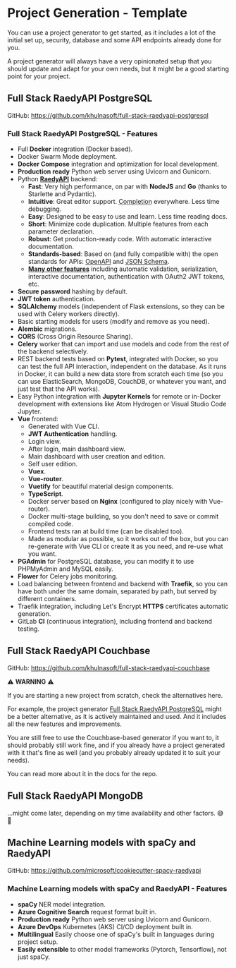 # Project Generation - Template

You can use a project generator to get started, as it includes a lot of the initial set up, security, database and some API endpoints already done for you.

A project generator will always have a very opinionated setup that you should update and adapt for your own needs, but it might be a good starting point for your project.

## Full Stack RaedyAPI PostgreSQL

GitHub: <a href="https://github.com/khulnasoft/full-stack-raedyapi-postgresql" class="external-link" target="_blank">https://github.com/khulnasoft/full-stack-raedyapi-postgresql</a>

### Full Stack RaedyAPI PostgreSQL - Features

- Full **Docker** integration (Docker based).
- Docker Swarm Mode deployment.
- **Docker Compose** integration and optimization for local development.
- **Production ready** Python web server using Uvicorn and Gunicorn.
- Python <a href="https://github.com/khulnasoft/raedyapi" class="external-link" target="_blank">**RaedyAPI**</a> backend:
  - **Fast**: Very high performance, on par with **NodeJS** and **Go** (thanks to Starlette and Pydantic).
  - **Intuitive**: Great editor support. <abbr title="also known as auto-complete, autocompletion, IntelliSense">Completion</abbr> everywhere. Less time debugging.
  - **Easy**: Designed to be easy to use and learn. Less time reading docs.
  - **Short**: Minimize code duplication. Multiple features from each parameter declaration.
  - **Robust**: Get production-ready code. With automatic interactive documentation.
  - **Standards-based**: Based on (and fully compatible with) the open standards for APIs: <a href="https://github.com/OAI/OpenAPI-Specification" class="external-link" target="_blank">OpenAPI</a> and <a href="https://json-schema.org/" class="external-link" target="_blank">JSON Schema</a>.
  - <a href="https://raedyapi.khulnasoft.com/features/" class="external-link" target="_blank">**Many other features**</a> including automatic validation, serialization, interactive documentation, authentication with OAuth2 JWT tokens, etc.
- **Secure password** hashing by default.
- **JWT token** authentication.
- **SQLAlchemy** models (independent of Flask extensions, so they can be used with Celery workers directly).
- Basic starting models for users (modify and remove as you need).
- **Alembic** migrations.
- **CORS** (Cross Origin Resource Sharing).
- **Celery** worker that can import and use models and code from the rest of the backend selectively.
- REST backend tests based on **Pytest**, integrated with Docker, so you can test the full API interaction, independent on the database. As it runs in Docker, it can build a new data store from scratch each time (so you can use ElasticSearch, MongoDB, CouchDB, or whatever you want, and just test that the API works).
- Easy Python integration with **Jupyter Kernels** for remote or in-Docker development with extensions like Atom Hydrogen or Visual Studio Code Jupyter.
- **Vue** frontend:
  - Generated with Vue CLI.
  - **JWT Authentication** handling.
  - Login view.
  - After login, main dashboard view.
  - Main dashboard with user creation and edition.
  - Self user edition.
  - **Vuex**.
  - **Vue-router**.
  - **Vuetify** for beautiful material design components.
  - **TypeScript**.
  - Docker server based on **Nginx** (configured to play nicely with Vue-router).
  - Docker multi-stage building, so you don't need to save or commit compiled code.
  - Frontend tests ran at build time (can be disabled too).
  - Made as modular as possible, so it works out of the box, but you can re-generate with Vue CLI or create it as you need, and re-use what you want.
- **PGAdmin** for PostgreSQL database, you can modify it to use PHPMyAdmin and MySQL easily.
- **Flower** for Celery jobs monitoring.
- Load balancing between frontend and backend with **Traefik**, so you can have both under the same domain, separated by path, but served by different containers.
- Traefik integration, including Let's Encrypt **HTTPS** certificates automatic generation.
- GitLab **CI** (continuous integration), including frontend and backend testing.

## Full Stack RaedyAPI Couchbase

GitHub: <a href="https://github.com/khulnasoft/full-stack-raedyapi-couchbase" class="external-link" target="_blank">https://github.com/khulnasoft/full-stack-raedyapi-couchbase</a>

⚠️ **WARNING** ⚠️

If you are starting a new project from scratch, check the alternatives here.

For example, the project generator <a href="https://github.com/khulnasoft/full-stack-raedyapi-postgresql" class="external-link" target="_blank">Full Stack RaedyAPI PostgreSQL</a> might be a better alternative, as it is actively maintained and used. And it includes all the new features and improvements.

You are still free to use the Couchbase-based generator if you want to, it should probably still work fine, and if you already have a project generated with it that's fine as well (and you probably already updated it to suit your needs).

You can read more about it in the docs for the repo.

## Full Stack RaedyAPI MongoDB

...might come later, depending on my time availability and other factors. 😅 🎉

## Machine Learning models with spaCy and RaedyAPI

GitHub: <a href="https://github.com/microsoft/cookiecutter-spacy-raedyapi" class="external-link" target="_blank">https://github.com/microsoft/cookiecutter-spacy-raedyapi</a>

### Machine Learning models with spaCy and RaedyAPI - Features

- **spaCy** NER model integration.
- **Azure Cognitive Search** request format built in.
- **Production ready** Python web server using Uvicorn and Gunicorn.
- **Azure DevOps** Kubernetes (AKS) CI/CD deployment built in.
- **Multilingual** Easily choose one of spaCy's built in languages during project setup.
- **Easily extensible** to other model frameworks (Pytorch, Tensorflow), not just spaCy.
